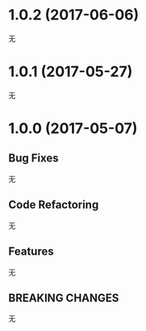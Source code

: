 # 1.0.2 (2017-06-06)

无

# 1.0.1 (2017-05-27)

无

# 1.0.0 (2017-05-07)

## Bug Fixes

无

## Code Refactoring

无

## Features

无

## BREAKING CHANGES

无
